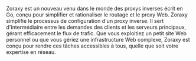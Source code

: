 Zoraxy est un nouveau venu dans le monde des proxys inverses écrit en Go, conçu pour simplifier et rationaliser le routage et le proxy Web. Zoraxy simplifie le processus de configuration d'un proxy inverse. Il sert d'intermédiaire entre les demandes des clients et les serveurs principaux, gérant efficacement le flux de trafic. Que vous exploitiez un petit site Web personnel ou que vous gériez une infrastructure Web complexe, Zoraxy est conçu pour rendre ces tâches accessibles à tous, quelle que soit votre expertise en réseau.
